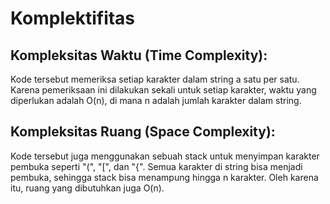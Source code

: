 # Komplektifitas
## Kompleksitas Waktu (Time Complexity):
Kode tersebut memeriksa setiap karakter dalam string a satu per satu. Karena pemeriksaan ini dilakukan sekali untuk setiap karakter, waktu yang diperlukan adalah O(n), di mana n adalah jumlah karakter dalam string.

## Kompleksitas Ruang (Space Complexity):
Kode tersebut juga menggunakan sebuah stack untuk menyimpan karakter pembuka seperti "(", "[", dan "{". Semua karakter di string bisa menjadi pembuka, sehingga stack bisa menampung hingga n karakter. Oleh karena itu, ruang yang dibutuhkan juga O(n).